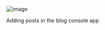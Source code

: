 ![image](https://user-images.githubusercontent.com/85889196/198161869-9f1b1447-abe9-412a-8f66-ff14eeaca8da.png)

Adding posts in the blog console app
